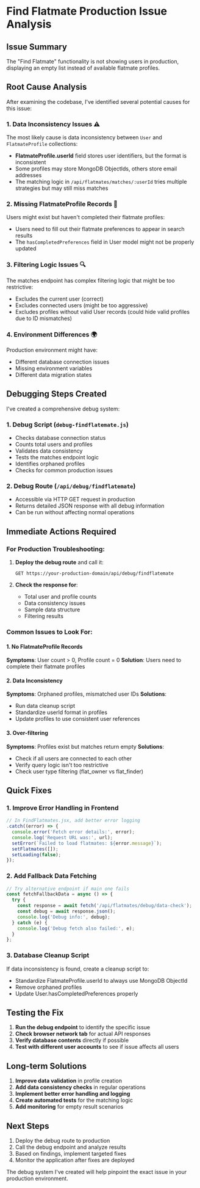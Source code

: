 # Find Flatmate Production Issue Analysis

## Issue Summary
The "Find Flatmate" functionality is not showing users in production, displaying an empty list instead of available flatmate profiles.

## Root Cause Analysis

After examining the codebase, I've identified several potential causes for this issue:

### 1. **Data Inconsistency Issues** ⚠️
The most likely cause is data inconsistency between `User` and `FlatmateProfile` collections:

- **FlatmateProfile.userId** field stores user identifiers, but the format is inconsistent
- Some profiles may store MongoDB ObjectIds, others store email addresses
- The matching logic in `/api/flatmates/matches/:userId` tries multiple strategies but may still miss matches

### 2. **Missing FlatmateProfile Records** 🚨
Users might exist but haven't completed their flatmate profiles:
- Users need to fill out their flatmate preferences to appear in search results
- The `hasCompletedPreferences` field in User model might not be properly updated

### 3. **Filtering Logic Issues** 🔍
The matches endpoint has complex filtering logic that might be too restrictive:
- Excludes the current user (correct)
- Excludes connected users (might be too aggressive)
- Excludes profiles without valid User records (could hide valid profiles due to ID mismatches)

### 4. **Environment Differences** 🌍
Production environment might have:
- Different database connection issues
- Missing environment variables
- Different data migration states

## Debugging Steps Created

I've created a comprehensive debug system:

### 1. Debug Script (`debug-findflatemate.js`)
- Checks database connection status
- Counts total users and profiles
- Validates data consistency
- Tests the matches endpoint logic
- Identifies orphaned profiles
- Checks for common production issues

### 2. Debug Route (`/api/debug/findflatemate`)
- Accessible via HTTP GET request in production
- Returns detailed JSON response with all debug information
- Can be run without affecting normal operations

## Immediate Actions Required

### For Production Troubleshooting:
1. **Deploy the debug route** and call it:
   ```
   GET https://your-production-domain/api/debug/findflatemate
   ```

2. **Check the response for**:
   - Total user and profile counts
   - Data consistency issues
   - Sample data structure
   - Filtering results

### Common Issues to Look For:

#### 1. No FlatmateProfile Records
**Symptoms**: User count > 0, Profile count = 0
**Solution**: Users need to complete their flatmate profiles

#### 2. Data Inconsistency
**Symptoms**: Orphaned profiles, mismatched user IDs
**Solutions**:
- Run data cleanup script
- Standardize userId format in profiles
- Update profiles to use consistent user references

#### 3. Over-filtering
**Symptoms**: Profiles exist but matches return empty
**Solutions**:
- Check if all users are connected to each other
- Verify query logic isn't too restrictive
- Check user type filtering (flat_owner vs flat_finder)

## Quick Fixes

### 1. Improve Error Handling in Frontend
```jsx
// In FindFlatmates.jsx, add better error logging
.catch((error) => {
  console.error('Fetch error details:', error);
  console.log('Request URL was:', url);
  setError(`Failed to load flatmates: ${error.message}`);
  setFlatmates([]);
  setLoading(false);
});
```

### 2. Add Fallback Data Fetching
```jsx
// Try alternative endpoint if main one fails
const fetchFallbackData = async () => {
  try {
    const response = await fetch('/api/flatmates/debug/data-check');
    const debug = await response.json();
    console.log('Debug info:', debug);
  } catch (e) {
    console.log('Debug fetch also failed:', e);
  }
};
```

### 3. Database Cleanup Script
If data inconsistency is found, create a cleanup script to:
- Standardize FlatmateProfile.userId to always use MongoDB ObjectId
- Remove orphaned profiles
- Update User.hasCompletedPreferences properly

## Testing the Fix

1. **Run the debug endpoint** to identify the specific issue
2. **Check browser network tab** for actual API responses
3. **Verify database contents** directly if possible
4. **Test with different user accounts** to see if issue affects all users

## Long-term Solutions

1. **Improve data validation** in profile creation
2. **Add data consistency checks** in regular operations  
3. **Implement better error handling and logging**
4. **Create automated tests** for the matching logic
5. **Add monitoring** for empty result scenarios

## Next Steps

1. Deploy the debug route to production
2. Call the debug endpoint and analyze results
3. Based on findings, implement targeted fixes
4. Monitor the application after fixes are deployed

The debug system I've created will help pinpoint the exact issue in your production environment.